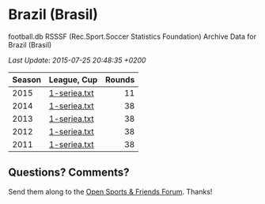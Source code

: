 
# Brazil (Brasil)

football.db RSSSF (Rec.Sport.Soccer Statistics Foundation) Archive Data for
Brazil (Brasil)

_Last Update: 2015-07-25 20:48:35 +0200_

| Season | League, Cup | Rounds |
|:------ | :---------- | -----: |
| 2015 | [1-seriea.txt](2015/1-seriea.txt) | 11 |
| 2014 | [1-seriea.txt](2014/1-seriea.txt) | 38 |
| 2013 | [1-seriea.txt](2013/1-seriea.txt) | 38 |
| 2012 | [1-seriea.txt](2012/1-seriea.txt) | 38 |
| 2011 | [1-seriea.txt](2011/1-seriea.txt) | 38 |



## Questions? Comments?

Send them along to the
[Open Sports & Friends Forum](http://groups.google.com/group/opensport).
Thanks!
